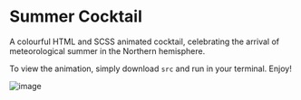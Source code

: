 # Summer Cocktail

A colourful HTML and SCSS animated cocktail, celebrating the arrival of meteorological summer in the Northern hemisphere.

To view the animation, simply download `src` and run in your terminal. Enjoy!

![image](https://github.com/user-attachments/assets/684c5171-0abf-4e38-91d0-51c6873abfc5)
